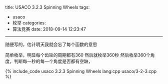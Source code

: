 title: USACO 3.2.3 Spinning Wheels
tags:
  - usaco
  - 枚举
categories:
  - 算法竞赛
date: 2018-09-14 12:23:47
---

随便写的，估计明天我就会忘了每个函数的意思

简单枚举，明显每个齿轮的周期都有360  然后就枚举360秒  然后枚举360个角度，判断每一秒的每一个角度是否都有空缺，

{% include_code usaco 3.2.3 Spinning Wheels lang:cpp usaco/3-2-3.cpp %}